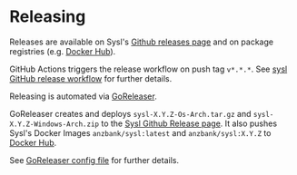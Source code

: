 Releasing
=========

Releases are available on Sysl's [Github releases page](https://github.com/anz-bank/sysl/releases) and on package registries (e.g. [Docker Hub](https://hub.docker.com/u/anzbank)).



GitHub Actions triggers the release workflow on push tag `v*.*.*`. See [sysl GitHub release workflow](https://github.com/anz-bank/sysl/blob/master/.github/workflows/release.yml) for further details.



Releasing is automated via [GoReleaser](https://goreleaser.com/).

GoReleaser creates and deploys `sysl-X.Y.Z-Os-Arch.tar.gz` and `sysl-X.Y.Z-Windows-Arch.zip` to the [Sysl Github Release page](https://github.com/anz-bank/sysl/releases). It also pushes Sysl's Docker Images `anzbank/sysl:latest` and `anzbank/sysl:X.Y.Z` to [Docker Hub](https://hub.docker.com/r/anzbank/sysl).

See [GoReleaser config file](https://github.com/anz-bank/sysl/blob/master/.github/workflows/.goreleaser.yml) for further details.